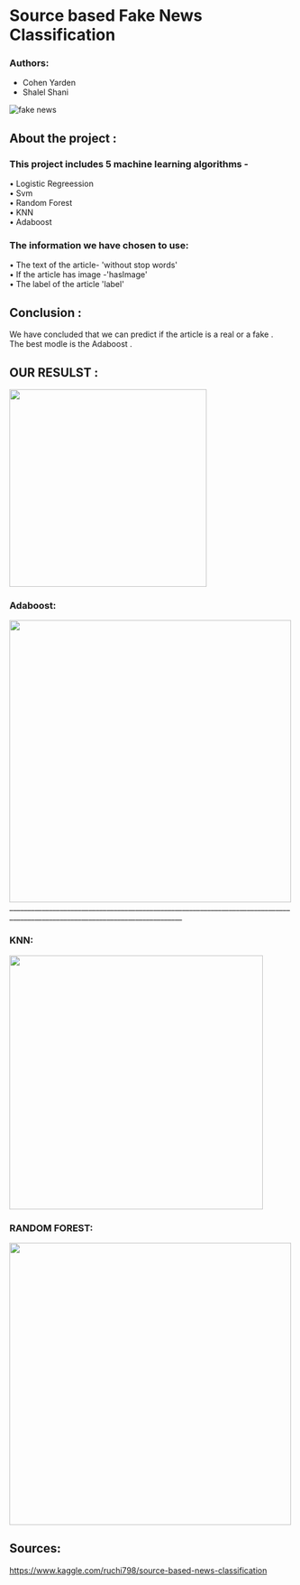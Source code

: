 # Source based Fake News Classification
 ### Authors:  
 * Cohen Yarden     
 * Shalel Shani  
 
 

![fake news](https://user-images.githubusercontent.com/57362284/107548109-ef7c3480-6bd6-11eb-9537-7d549984fceb.jpg)


## About the project :
### This project includes 5 machine learning algorithms -    
•	Logistic Regreession    
•	Svm    
•	Random Forest    
•	KNN    
•	Adaboost    
  
  
### The information we have chosen to use:
•	The text of the article- 'without stop words'   
• If the article has image -'hasImage'   
• The label of the article 'label'      

## Conclusion :   
We have concluded that we can predict if the article is a real or a fake .  
The best modle is the Adaboost . 
  



## OUR RESULST :  

<img src ="https://user-images.githubusercontent.com/57362284/107552548-5223ff00-6bdc-11eb-9ea6-091876d43f63.jpeg" width="350">

### Adaboost:
<img src ="https://user-images.githubusercontent.com/57362284/107551349-d4132880-6bda-11eb-94bf-d292ce0b7a0b.jpeg" width="500">  
______________________________________________________________________________________________________________________________    

### KNN:
<img src ="https://user-images.githubusercontent.com/57362284/107551552-15a3d380-6bdb-11eb-853b-1fc482b42ab9.jpeg" width="450">



### RANDOM FOREST:  
<img src ="https://user-images.githubusercontent.com/57361588/107554134-328dd600-6bde-11eb-9484-fffb29b81313.png" width="500">

## Sources: 
https://www.kaggle.com/ruchi798/source-based-news-classification
